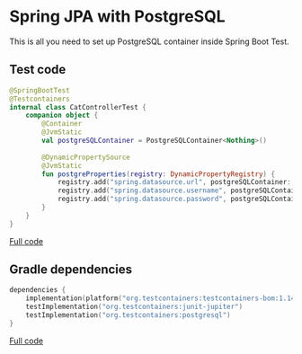 # Spring JPA with PostgreSQL

This is all you need to set up PostgreSQL container inside Spring Boot Test.

## Test code

```kotlin
@SpringBootTest
@Testcontainers
internal class CatControllerTest {
    companion object {
    	@Container
    	@JvmStatic
    	val postgreSQLContainer = PostgreSQLContainer<Nothing>()
    
    	@DynamicPropertySource
    	@JvmStatic
    	fun postgreProperties(registry: DynamicPropertyRegistry) {
    		registry.add("spring.datasource.url", postgreSQLContainer::getJdbcUrl)
    		registry.add("spring.datasource.username", postgreSQLContainer::getUsername)
    		registry.add("spring.datasource.password", postgreSQLContainer::getPassword)
    	}
    }
}
```

[Full code](./src/test/kotlin/com/github/wpanas/spring/junit/CatControllerTest.kt)

## Gradle dependencies

```kotlin
dependencies {
    implementation(platform("org.testcontainers:testcontainers-bom:1.14.3"))
    testImplementation("org.testcontainers:junit-jupiter")
    testImplementation("org.testcontainers:postgresql")
}
```

[Full code](./build.gradle.kts)
